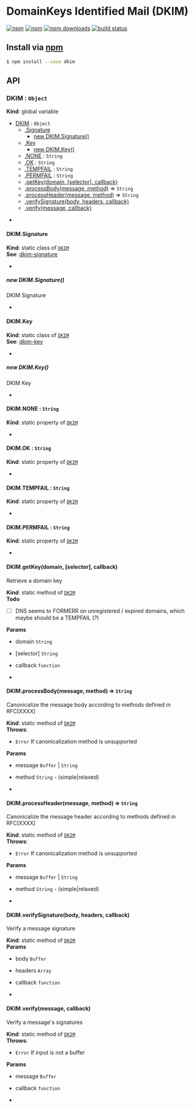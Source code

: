 # DomainKeys Identified Mail (DKIM)
[![npm](http://img.shields.io/npm/v/dkim.svg?style=flat-square)](https://npmjs.com/package/dkim)
[![npm](http://img.shields.io/npm/l/dkim.svg?style=flat-square)](https://npmjs.com/package/dkim)
[![npm downloads](http://img.shields.io/npm/dm/dkim.svg?style=flat-square)](https://npmjs.com/package/dkim)
[![build status](http://img.shields.io/travis/jhermsmeier/node-dkim.svg?style=flat-square)](https://travis-ci.org/jhermsmeier/node-dkim)

## Install via [npm](https://npmjs.com)

```sh
$ npm install --save dkim
```

## API

<a name="DKIM"></a>

### DKIM : <code>Object</code>
**Kind**: global variable  

* [DKIM](#DKIM) : <code>Object</code>
    * [.Signature](#DKIM.Signature)
        * [new DKIM.Signature()](#new_DKIM.Signature_new)
    * [.Key](#DKIM.Key)
        * [new DKIM.Key()](#new_DKIM.Key_new)
    * [.NONE](#DKIM.NONE) : <code>String</code>
    * [.OK](#DKIM.OK) : <code>String</code>
    * [.TEMPFAIL](#DKIM.TEMPFAIL) : <code>String</code>
    * [.PERMFAIL](#DKIM.PERMFAIL) : <code>String</code>
    * [.getKey(domain, [selector], callback)](#DKIM.getKey)
    * [.processBody(message, method)](#DKIM.processBody) ⇒ <code>String</code>
    * [.processHeader(message, method)](#DKIM.processHeader) ⇒ <code>String</code>
    * [.verifySignature(body, headers, callback)](#DKIM.verifySignature)
    * [.verify(message, callback)](#DKIM.verify)


-

<a name="DKIM.Signature"></a>

#### DKIM.Signature
**Kind**: static class of <code>[DKIM](#DKIM)</code>  
**See**: [dkim-signature](https://github.com/jhermsmeier/node-dkim-signature)  

-

<a name="new_DKIM.Signature_new"></a>

##### new DKIM.Signature()
DKIM Signature


-

<a name="DKIM.Key"></a>

#### DKIM.Key
**Kind**: static class of <code>[DKIM](#DKIM)</code>  
**See**: [dkim-key](https://github.com/jhermsmeier/node-dkim-key)  

-

<a name="new_DKIM.Key_new"></a>

##### new DKIM.Key()
DKIM Key


-

<a name="DKIM.NONE"></a>

#### DKIM.NONE : <code>String</code>
**Kind**: static property of <code>[DKIM](#DKIM)</code>  

-

<a name="DKIM.OK"></a>

#### DKIM.OK : <code>String</code>
**Kind**: static property of <code>[DKIM](#DKIM)</code>  

-

<a name="DKIM.TEMPFAIL"></a>

#### DKIM.TEMPFAIL : <code>String</code>
**Kind**: static property of <code>[DKIM](#DKIM)</code>  

-

<a name="DKIM.PERMFAIL"></a>

#### DKIM.PERMFAIL : <code>String</code>
**Kind**: static property of <code>[DKIM](#DKIM)</code>  

-

<a name="DKIM.getKey"></a>

#### DKIM.getKey(domain, [selector], callback)
Retrieve a domain key

**Kind**: static method of <code>[DKIM](#DKIM)</code>  
**Todo**

- [ ] DNS seems to FORMERR on unregistered / expired domains,
which maybe should be a TEMPFAIL (?)

**Params**

- domain <code>String</code>
- [selector] <code>String</code>
- callback <code>function</code>


-

<a name="DKIM.processBody"></a>

#### DKIM.processBody(message, method) ⇒ <code>String</code>
Canonicalize the message body according to
methods defined in RFC[XXXX]

**Kind**: static method of <code>[DKIM](#DKIM)</code>  
**Throws**:

- <code>Error</code> If canonicalization method is unsupported

**Params**

- message <code>Buffer</code> | <code>String</code>
- method <code>String</code> - (simple|relaxed)


-

<a name="DKIM.processHeader"></a>

#### DKIM.processHeader(message, method) ⇒ <code>String</code>
Canonicalize the message header according to
methods defined in RFC[XXXX]

**Kind**: static method of <code>[DKIM](#DKIM)</code>  
**Throws**:

- <code>Error</code> If canonicalization method is unsupported

**Params**

- message <code>Buffer</code> | <code>String</code>
- method <code>String</code> - (simple|relaxed)


-

<a name="DKIM.verifySignature"></a>

#### DKIM.verifySignature(body, headers, callback)
Verify a message signature

**Kind**: static method of <code>[DKIM](#DKIM)</code>  
**Params**

- body <code>Buffer</code>
- headers <code>Array</code>
- callback <code>function</code>


-

<a name="DKIM.verify"></a>

#### DKIM.verify(message, callback)
Verify a message's signatures

**Kind**: static method of <code>[DKIM](#DKIM)</code>  
**Throws**:

- <code>Error</code> If input is not a buffer

**Params**

- message <code>Buffer</code>
- callback <code>function</code>


-

